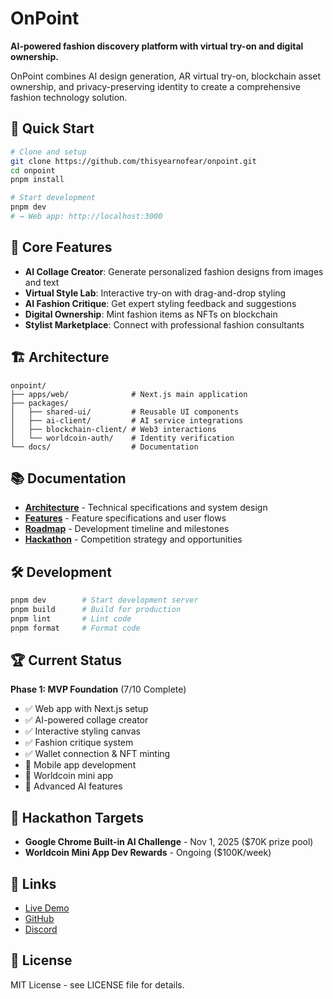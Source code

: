 # OnPoint

**AI-powered fashion discovery platform with virtual try-on and digital ownership.**

OnPoint combines AI design generation, AR virtual try-on, blockchain asset ownership, and privacy-preserving identity to create a comprehensive fashion technology solution.

## 🚀 Quick Start

```bash
# Clone and setup
git clone https://github.com/thisyearnofear/onpoint.git
cd onpoint
pnpm install

# Start development
pnpm dev
# → Web app: http://localhost:3000
```

## 🎯 Core Features

- **AI Collage Creator**: Generate personalized fashion designs from images and text
- **Virtual Style Lab**: Interactive try-on with drag-and-drop styling
- **AI Fashion Critique**: Get expert styling feedback and suggestions
- **Digital Ownership**: Mint fashion items as NFTs on blockchain
- **Stylist Marketplace**: Connect with professional fashion consultants

## 🏗️ Architecture

```
onpoint/
├── apps/web/              # Next.js main application
├── packages/
│   ├── shared-ui/         # Reusable UI components
│   ├── ai-client/         # AI service integrations
│   ├── blockchain-client/ # Web3 interactions
│   └── worldcoin-auth/    # Identity verification
└── docs/                  # Documentation
```

## 📚 Documentation

- **[Architecture](./docs/ARCHITECTURE.md)** - Technical specifications and system design
- **[Features](./docs/FEATURES.md)** - Feature specifications and user flows  
- **[Roadmap](./docs/ROADMAP.md)** - Development timeline and milestones
- **[Hackathon](./docs/HACKATHON.md)** - Competition strategy and opportunities

## 🛠️ Development

```bash
pnpm dev        # Start development server
pnpm build      # Build for production
pnpm lint       # Lint code
pnpm format     # Format code
```

## 🏆 Current Status

**Phase 1: MVP Foundation** (7/10 Complete)
- ✅ Web app with Next.js setup
- ✅ AI-powered collage creator
- ✅ Interactive styling canvas
- ✅ Fashion critique system
- ✅ Wallet connection & NFT minting
- 🔄 Mobile app development
- 🔄 Worldcoin mini app
- 🔄 Advanced AI features

## 🎯 Hackathon Targets

- **Google Chrome Built-in AI Challenge** - Nov 1, 2025 ($70K prize pool)
- **Worldcoin Mini App Dev Rewards** - Ongoing ($100K/week)

## 🔗 Links

- [Live Demo](https://onpoint.app)
- [GitHub](https://github.com/thisyearnofear/onpoint)
- [Discord](https://discord.gg/onpoint)

## 📄 License

MIT License - see LICENSE file for details.